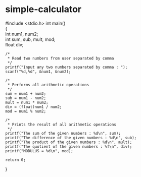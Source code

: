 # simple-calculator

#include <stdio.h>
int main()  
{  
    int num1, num2;  
    int sum, sub, mult, mod;  
    float div;  
  
    /* 
     * Read two numbers from user separated by comma 
     */  
    printf("Input any two numbers separated by comma : ");  
    scanf("%d,%d", &num1, &num2);  
  
    /* 
     * Performs all arithmetic operations 
     */   
    sum = num1 + num2;  
    sub = num1 - num2;  
    mult = num1 * num2;  
    div = (float)num1 / num2;  
    mod = num1 % num2;  
  
    /* 
     * Prints the result of all arithmetic operations 
     */  
    printf("The sum of the given numbers : %d\n", sum);  
    printf("The difference of the given numbers : %d\n", sub);  
    printf("The product of the given numbers : %d\n", mult);  
    printf("The quotient of the given numbers : %f\n", div);  
    printf("MODULUS = %d\n", mod);  
  
    return 0;   
} 
